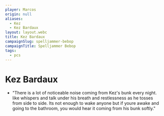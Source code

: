 ```yaml
---
player: Marcos
origin: null
aliases:
  - Kez
  - Kez Bardaux
layout: layout.webc
title: Kez Bardaux
campaignSlug: spelljammer-bebop
campaignTitle: Spelljammer Bebop
tags:
  - pcs
---
```

# Kez Bardaux

- "There is a lot of noticeable noise coming from Kez's bunk every night. like whispers and talk under his breath and restlessness as he tosses from side to side. Its not enough to wake anyone but if youre awake and going to the bathroom, you would hear it coming from his bunk softly."
